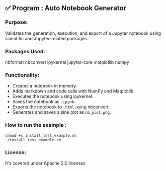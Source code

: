## ✅ Program : Auto Notebook Generator 

### Purpose: 
Validates the generation, execution, and export of a Jupyter notebook using scientific and Jupyter-related packages.  

### Packages Used:  
nbformat nbconvert ipykernel jupyter-core matplotlib numpy  

### Functionality:  
- Creates a notebook in memory.  
- Adds markdown and code cells with NumPy and Matplotlib.  
- Executes the notebook using ipykernel.  
- Saves the notebook as `.ipynb`.  
- Exports the notebook to `.html` using nbconvert.  
- Generates and saves a sine plot as `nb_plot.png`.

### How to run the example :
```
chmod +x install_test_example.sh
./install_test_example.sh
```
### License: 
It's covered under Apache 2.0 licenses
